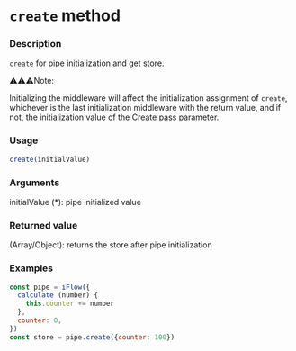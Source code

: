 # `create` method

### Description
`create` for pipe initialization and get store.
 

⚠️⚠️⚠️️Note:

Initializing the middleware will affect the initialization assignment of `create`, whichever is the last initialization middleware with the return value, and if not, the initialization value of the Create pass parameter.


### Usage
```javascript
create(initialValue)
```

### Arguments
initialValue (*): pipe initialized value

### Returned value
(Array/Object): returns the store after pipe initialization

### Examples
```javascript
const pipe = iFlow({
  calculate (number) {
    this.counter += number
  },
  counter: 0,
})
const store = pipe.create({counter: 100})
```
